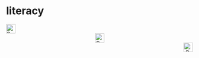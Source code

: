 # literacy
<div align="left">
  <img src="https://media.tenor.com/3_mXIoBPNhoAAAAm/party-parrot.webp" alt="Party or die" width=25>
</div>

<div align="center">
  <img src="https://media.tenor.com/3_mXIoBPNhoAAAAm/party-parrot.webp" alt="Party or die" width=25>
</div>

<div align="right">
  <img src="https://media.tenor.com/3_mXIoBPNhoAAAAm/party-parrot.webp" alt="Party or die" width=25>
</div>

